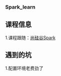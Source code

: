### Spark_learn
## 课程信息
1.课程跟随：[尚硅谷Spark](https://www.bilibili.com/video/BV11A411L7CK)
## 遇到的坑
1.配置环境老费劲了